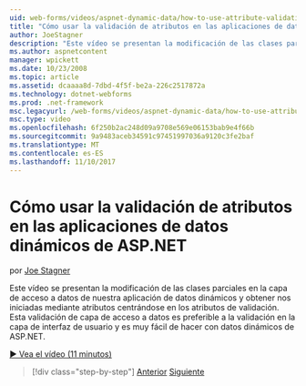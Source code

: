 ```yaml
---
uid: web-forms/videos/aspnet-dynamic-data/how-to-use-attribute-validation-in-aspnet-dynamic-data-applications
title: "Cómo usar la validación de atributos en las aplicaciones de datos dinámicos de ASP.NET | Documentos de Microsoft"
author: JoeStagner
description: "Este vídeo se presentan la modificación de las clases parciales en la capa de acceso a datos de nuestra aplicación de datos dinámicos y obtener nos inicia uso de atributos o enfoque..."
ms.author: aspnetcontent
manager: wpickett
ms.date: 10/23/2008
ms.topic: article
ms.assetid: dcaaaa8d-7dbd-4f5f-be2a-226c2517872a
ms.technology: dotnet-webforms
ms.prod: .net-framework
msc.legacyurl: /web-forms/videos/aspnet-dynamic-data/how-to-use-attribute-validation-in-aspnet-dynamic-data-applications
msc.type: video
ms.openlocfilehash: 6f250b2ac248d09a9708e569e06153bab9e4f66b
ms.sourcegitcommit: 9a9483aceb34591c97451997036a9120c3fe2baf
ms.translationtype: MT
ms.contentlocale: es-ES
ms.lasthandoff: 11/10/2017
---
```

<a name="how-to-use-attribute-validation-in-aspnet-dynamic-data-applications"></a>Cómo usar la validación de atributos en las aplicaciones de datos dinámicos de ASP.NET
====================
por [Joe Stagner](https://github.com/JoeStagner)

Este vídeo se presentan la modificación de las clases parciales en la capa de acceso a datos de nuestra aplicación de datos dinámicos y obtener nos iniciadas mediante atributos centrándose en los atributos de validación. Esta validación de capa de acceso a datos es preferible a la validación en la capa de interfaz de usuario y es muy fácil de hacer con datos dinámicos de ASP.NET.

[&#9654; Vea el vídeo (11 minutos)](https://channel9.msdn.com/Blogs/ASP-NET-Site-Videos/how-to-use-attribute-validation-in-aspnet-dynamic-data-applications)

>[!div class="step-by-step"]
[Anterior](how-to-enable-table-specific-routing-in-dynamic-data-applications.md)
[Siguiente](how-to-implement-custom-field-validation-with-imperative-logic-in-vb-or-c.md)
